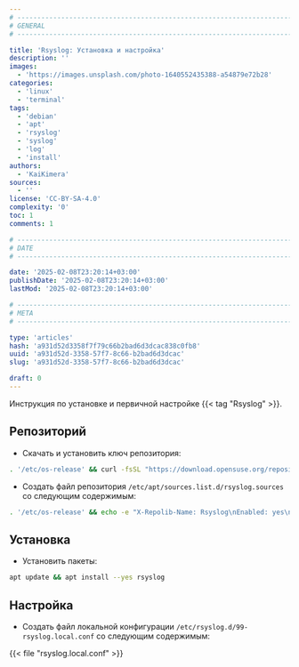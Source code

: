 ```yaml
---
# -------------------------------------------------------------------------------------------------------------------- #
# GENERAL
# -------------------------------------------------------------------------------------------------------------------- #

title: 'Rsyslog: Установка и настройка'
description: ''
images:
  - 'https://images.unsplash.com/photo-1640552435388-a54879e72b28'
categories:
  - 'linux'
  - 'terminal'
tags:
  - 'debian'
  - 'apt'
  - 'rsyslog'
  - 'syslog'
  - 'log'
  - 'install'
authors:
  - 'KaiKimera'
sources:
  - ''
license: 'CC-BY-SA-4.0'
complexity: '0'
toc: 1
comments: 1

# -------------------------------------------------------------------------------------------------------------------- #
# DATE
# -------------------------------------------------------------------------------------------------------------------- #

date: '2025-02-08T23:20:14+03:00'
publishDate: '2025-02-08T23:20:14+03:00'
lastMod: '2025-02-08T23:20:14+03:00'

# -------------------------------------------------------------------------------------------------------------------- #
# META
# -------------------------------------------------------------------------------------------------------------------- #

type: 'articles'
hash: 'a931d52d3358f7f79c66b2bad6d3dcac838c0fb8'
uuid: 'a931d52d-3358-57f7-8c66-b2bad6d3dcac'
slug: 'a931d52d-3358-57f7-8c66-b2bad6d3dcac'

draft: 0
---
```


Инструкция по установке и первичной настройке {{< tag "Rsyslog" >}}.

<!--more-->

## Репозиторий

- Скачать и установить ключ репозитория:

```bash
. '/etc/os-release' && curl -fsSL "https://download.opensuse.org/repositories/home:rgerhards/Debian_${VERSION_ID}/Release.key" | gpg --dearmor -o '/etc/apt/keyrings/rsyslog.gpg'
```

- Создать файл репозитория `/etc/apt/sources.list.d/rsyslog.sources` со следующим содержимым:

```bash
. '/etc/os-release' && echo -e "X-Repolib-Name: Rsyslog\nEnabled: yes\nTypes: deb\nURIs: http://download.opensuse.org/repositories/home:/rgerhards/Debian_${VERSION_ID}/\nSuites: /\nArchitectures: $( dpkg --print-architecture )\nSigned-By: /etc/apt/keyrings/rsyslog.gpg\n" | tee '/etc/apt/sources.list.d/rsyslog.sources' > '/dev/null'
```

## Установка

- Установить пакеты:

```bash
apt update && apt install --yes rsyslog
```

## Настройка

- Создать файл локальной конфигурации `/etc/rsyslog.d/99-rsyslog.local.conf` со следующим содержимым:

{{< file "rsyslog.local.conf" >}}
